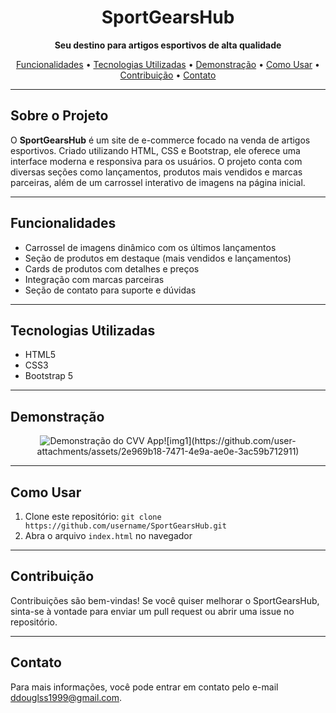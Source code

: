 <h1 align="center">SportGearsHub</h1>
<p align="center">
  <strong>Seu destino para artigos esportivos de alta qualidade</strong>
</p>

<p align="center">
  <a href="#funcionalidades">Funcionalidades</a> •
  <a href="#tecnologias-utilizadas">Tecnologias Utilizadas</a> •
  <a href="#demonstração">Demonstração</a> •
  <a href="#como-usar">Como Usar</a> •
  <a href="#contribuição">Contribuição</a> •
  <a href="#contato">Contato</a>
</p>

<hr>

<h2 id="sobre">Sobre o Projeto</h2>
<p>
  O <strong>SportGearsHub</strong> é um site de e-commerce focado na venda de artigos esportivos. 
  Criado utilizando HTML, CSS e Bootstrap, ele oferece uma interface moderna e responsiva para os usuários. 
  O projeto conta com diversas seções como lançamentos, produtos mais vendidos e marcas parceiras, além de um carrossel interativo de imagens na página inicial.
</p>

<hr>

<h2 id="funcionalidades">Funcionalidades</h2>
<ul>
  <li>Carrossel de imagens dinâmico com os últimos lançamentos</li>
  <li>Seção de produtos em destaque (mais vendidos e lançamentos)</li>
  <li>Cards de produtos com detalhes e preços</li>
  <li>Integração com marcas parceiras</li>
  <li>Seção de contato para suporte e dúvidas</li>
</ul>

<hr>

<h2 id="tecnologias-utilizadas">Tecnologias Utilizadas</h2>
<ul>
  <li>HTML5</li>
  <li>CSS3</li>
  <li>Bootstrap 5</li>
</ul>

<hr>

<h2 id="demonstração">Demonstração</h2>
<p align="center">
   <img scr="https://github.com/user-attachments/assets/90538a91-9b92-4ea0-a4db-cd7c65fe0b7e" alt="Demonstração do CVV App" />![img1](https://github.com/user-attachments/assets/2e969b18-7471-4e9a-ae0e-3ac59b712911)

</p>

<hr>

<h2 id="como-usar">Como Usar</h2>
<ol>
  <li>Clone este repositório: <code>git clone https://github.com/username/SportGearsHub.git</code></li>
  <li>Abra o arquivo <code>index.html</code> no navegador</li>
</ol>

<hr>

<h2 id="contribuição">Contribuição</h2>
<p>
  Contribuições são bem-vindas! Se você quiser melhorar o SportGearsHub, sinta-se à vontade para enviar um pull request ou abrir uma issue no repositório.
</p>

<hr>

<h2 id="contato">Contato</h2>
<p>
  Para mais informações, você pode entrar em contato pelo e-mail <a href="mailto:seuemail@example.com">ddouglss1999@gmail.com</a>.
</p>
